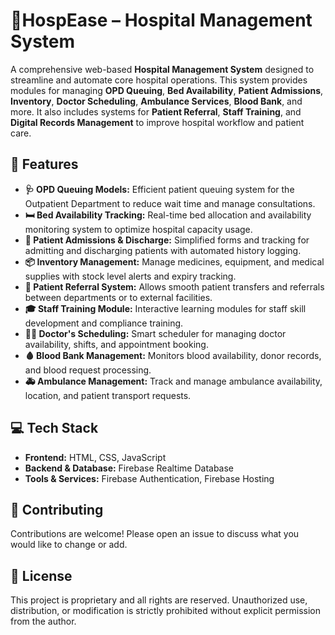 <!DOCTYPE html>
<html lang="en">
<head>
  <meta charset="UTF-8">
 
</head>
<body>

  <h1>🏥HospEase – Hospital Management System</h1>

  <p>
    A comprehensive web-based <strong>Hospital Management System</strong> designed to streamline and automate core hospital operations. This system provides modules for managing <strong>OPD Queuing</strong>, <strong>Bed Availability</strong>, <strong>Patient Admissions</strong>, <strong>Inventory</strong>, <strong>Doctor Scheduling</strong>, <strong>Ambulance Services</strong>, <strong>Blood Bank</strong>, and more. It also includes systems for <strong>Patient Referral</strong>, <strong>Staff Training</strong>, and <strong>Digital Records Management</strong> to improve hospital workflow and patient care.
  </p>

  <h2>🚀 Features</h2>

  <ul>
    <li>
      <strong>🩺 OPD Queuing Models:</strong> Efficient patient queuing system for the Outpatient Department to reduce wait time and manage consultations.
    </li>
    <li>
      <strong>🛏️ Bed Availability Tracking:</strong> Real-time bed allocation and availability monitoring system to optimize hospital capacity usage.
    </li>
    <li>
      <strong>📝 Patient Admissions & Discharge:</strong> Simplified forms and tracking for admitting and discharging patients with automated history logging.
    </li>
    <li>
      <strong>📦 Inventory Management:</strong> Manage medicines, equipment, and medical supplies with stock level alerts and expiry tracking.
    </li>
    <li>
      <strong>🔁 Patient Referral System:</strong> Allows smooth patient transfers and referrals between departments or to external facilities.
    </li>
    <li>
      <strong>🎓 Staff Training Module:</strong> Interactive learning modules for staff skill development and compliance training.
    </li>
    <li>
      <strong>🧑‍⚕️ Doctor's Scheduling:</strong> Smart scheduler for managing doctor availability, shifts, and appointment booking.
    </li>
    <li>
      <strong>🩸 Blood Bank Management:</strong> Monitors blood availability, donor records, and blood request processing.
    </li>
    <li>
      <strong>🚑 Ambulance Management:</strong> Track and manage ambulance availability, location, and patient transport requests.
    </li>
  </ul>

  <h2>💻 Tech Stack</h2>

  <ul>
    <li><strong>Frontend:</strong> HTML, CSS, JavaScript</li>
    <li><strong>Backend & Database:</strong> Firebase Realtime Database</li>
    <li><strong>Tools & Services:</strong> Firebase Authentication, Firebase Hosting</li>
  </ul>

 
  <h2>🤝 Contributing</h2>

  <p>
    Contributions are welcome! Please open an issue to discuss what you would like to change or add.
  </p>

  <h2>📄 License</h2>

  <p>


This project is proprietary and all rights are reserved. Unauthorized use, distribution, or modification is strictly prohibited without explicit permission from the author.

  </p>

</body>
</html>
